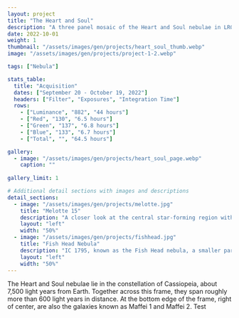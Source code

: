 ```yaml
---
layout: project
title: "The Heart and Soul"
description: "A three panel mosaic of the Heart and Soul nebulae in LRGB"
date: 2022-10-01
weight: 1
thumbnail: "/assets/images/gen/projects/heart_soul_thumb.webp"
image: "/assets/images/gen/projects/project-1-2.webp"

tags: ["Nebula"]

stats_table:
  title: "Acquisition"
  dates: ["September 20 - October 19, 2022"]
  headers: ["Filter", "Exposures", "Integration Time"]
  rows:
    - ["Luminance", "882", "44 hours"]
    - ["Red", "130", "6.5 hours"] 
    - ["Green", "137", "6.8 hours"]
    - ["Blue", "133", "6.7 hours"]
    - ["Total", "", "64.5 hours"]

gallery:
  - image: "/assets/images/gen/projects/heart_soul_page.webp"
    caption: ""
  
gallery_limit: 1

# Additional detail sections with images and descriptions
detail_sections:
  - image: "/assets/images/gen/projects/melotte.jpg"
    title: "Melotte 15"
    description: "A closer look at the central star-forming region within the Heart Nebula, containing some 'young' bright stars, some of which are an estimates 50 times our Suns mass."
    layout: "left"  
    width: "50%"  
  - image: "/assets/images/gen/projects/fishhead.jpg"
    title: "Fish Head Nebula"
    description: "IC 1795, known as the Fish Head nebula, a smaller part of the larger Heart nebula structure."
    layout: "left"  
    width: "50%"   
---
```


The Heart and Soul nebulae lie in the constellation of Cassiopeia, about 7,500 light years from Earth. Together across this frame, they span roughly more than 600 light years in distance. At the bottom edge of the frame, right of center, are also the galaxies known as Maffei 1 and Maffei 2. Test